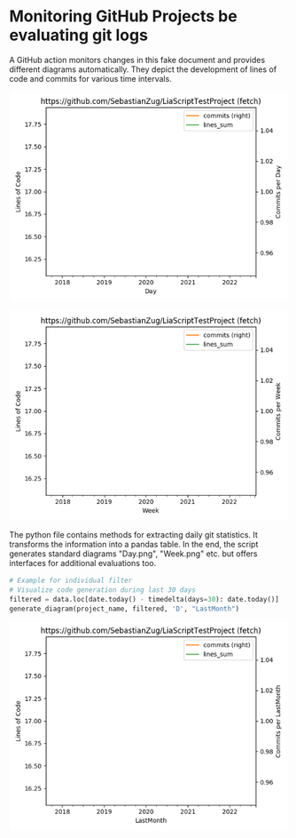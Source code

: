 # Monitoring GitHub Projects be evaluating git logs

A GitHub action monitors changes in this fake document and provides different diagrams automatically. They depict the development of lines of code and commits for various time intervals.

![Alt text](/images/Day.png?raw=true "Daily Changes")

![Alt text](/images/Week.png?raw=true "Weekly Changes")

The python file contains methods for extracting daily git statistics. It transforms the information into a pandas table. In the end, the script generates standard diagrams "Day.png", "Week.png" etc. but offers interfaces for additional evaluations too.

```python
# Example for individual filter
# Visualize code generation during last 30 days
filtered = data.loc[date.today() - timedelta(days=30): date.today()]
generate_diagram(project_name, filtered, 'D', "LastMonth")
```
![Alt text](/images/LastMonth.png?raw=true "Last 30 days")
